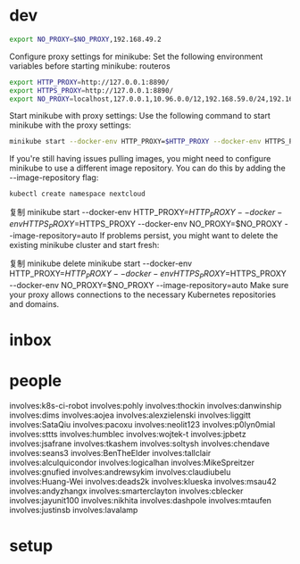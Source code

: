 

# dev

```bash
export NO_PROXY=$NO_PROXY,192.168.49.2
```
Configure proxy settings for minikube:
Set the following environment variables before starting minikube:
routeros

```bash
export HTTP_PROXY=http://127.0.0.1:8890/
export HTTPS_PROXY=http://127.0.0.1:8890/
export NO_PROXY=localhost,127.0.0.1,10.96.0.0/12,192.168.59.0/24,192.168.49.0/24,192.168.39.0/24
```
Start minikube with proxy settings:
Use the following command to start minikube with the proxy settings:

```bash
minikube start --docker-env HTTP_PROXY=$HTTP_PROXY --docker-env HTTPS_PROXY=$HTTPS_PROXY --docker-env NO_PROXY=$NO_PROXY
```
If you're still having issues pulling images, you might need to configure minikube to use a different image repository. You can do this by adding the --image-repository flag:

```bash
kubectl create namespace nextcloud
```

复制
minikube start --docker-env HTTP_PROXY=$HTTP_PROXY --docker-env HTTPS_PROXY=$HTTPS_PROXY --docker-env NO_PROXY=$NO_PROXY --image-repository=auto
If problems persist, you might want to delete the existing minikube cluster and start fresh:

复制
minikube delete
minikube start --docker-env HTTP_PROXY=$HTTP_PROXY --docker-env HTTPS_PROXY=$HTTPS_PROXY --docker-env NO_PROXY=$NO_PROXY --image-repository=auto
Make sure your proxy allows connections to the necessary Kubernetes repositories and domains.

# inbox


# people

involves:k8s-ci-robot
involves:pohly
involves:thockin
involves:danwinship
involves:dims
involves:aojea
involves:alexzielenski
involves:liggitt
involves:SataQiu
involves:pacoxu
involves:neolit123
involves:p0lyn0mial
involves:sttts
involves:humblec
involves:wojtek-t
involves:jpbetz
involves:jsafrane
involves:tkashem
involves:soltysh
involves:chendave
involves:seans3
involves:BenTheElder
involves:tallclair
involves:alculquicondor
involves:logicalhan
involves:MikeSpreitzer
involves:gnufied
involves:andrewsykim
involves:claudiubelu
involves:Huang-Wei
involves:deads2k
involves:klueska
involves:msau42
involves:andyzhangx
involves:smarterclayton
involves:cblecker
involves:jayunit100
involves:nikhita
involves:dashpole
involves:mtaufen
involves:justinsb
involves:lavalamp

# setup